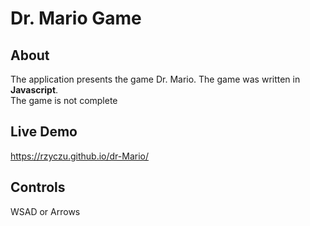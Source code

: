 # Dr. Mario Game

## About
The application presents the game Dr. Mario. 
The game was written in <b>Javascript</b>.
</br>
The game is not complete

## Live Demo

https://rzyczu.github.io/dr-Mario/

## Controls
WSAD or Arrows
